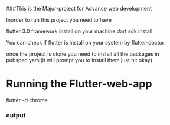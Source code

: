 ###This is the Major-project for Advance web development

Inorder to run this project you need to have

flutter 3.0 framework install on your machine
dart sdk install

You can check if flutter is install on your system by flutter-doctor

once the project is clone you need to install all the packages in pubspec.yaml(it will prompt you to install them just hit okay)

# Running the Flutter-web-app

flutter -d chrome

### output
